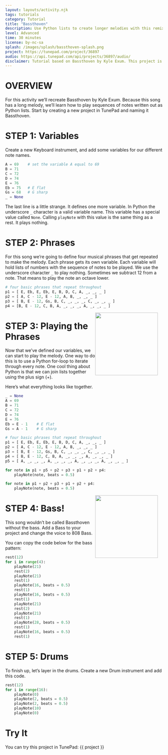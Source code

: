 ```yaml
---
layout: layouts/activity.njk
tags: tutorials
category: Tutorial
title: "Bassthoven"
description: Use Python lists to create longer melodies with this remix of Bassthoven by Kyle Exum.
level: Advanced
time: 30 minutes
license: by-nc-sa
splash: /images/splash/bassthoven-splash.png
project: https://tunepad.com/project/36897
audio: https://api.tunepad.com/api/projects/36897/audio/
disclaimer: Tutorial based on Bassthoven by Kyle Exum. This project is for educational purposes.
---
```


# OVERVIEW
For this activity we’ll recreate Bassthoven by Kyle Exum. Because this song has a long melody, we’ll learn how to play sequences of notes written out as Python lists. Start by creating a new project in TunePad and naming it Bassthoven.


# STEP 1: Variables
Create a new Keyboard instrument, and add some variables for our different note names.
```python
A = 69    # set the variable A equal to 69
B = 71
C = 72
D = 74
E = 76
Eb = 75   # E flat
Gs = 68   # G sharp
_ = None
```

The last line is a little strange. It defines one more variable. 
In Python the underscore `_` character is a valid variable name.
This variable has a special value called `None`. 
Calling `playNote` with this value is the same thing as a rest. It plays nothing.

# STEP 2: Phrases
For this song we’re going to define four musical phrases that get repeated to make the melody.
Each phrase gets its own variable.
Each variable will hold lists of numbers with the sequence of notes to be played.
We use the underscore character `_` to play nothing.
Sometimes we subtract 12 from a note. That means to play the note an octave lower.

```python
# four basic phrases that repeat throughout
p1 = [ E, Eb, E, Eb, E, B, D, C, A, _, _, _ ]
p2 = [ A, C - 12, E - 12, A, B, _, _, _ ]
p3 = [ B, E - 12, Gs, B, C, _, _, _, C, _, _, _ ]
p4 = [B, E - 12, C, B, A, _, _, _, A, _, _, _ ]
```

<img src="/images/keys.png" width="200px" style="float: right; margin-right: 1rem;">

# STEP 3: Playing the Phrases
Now that we’ve defined our variables, we can start to play the melody. One way to do this is to use a Python for-loop to iterate through every note. One cool thing about Python is that we can join lists together using the plus sign (+).   

Here’s what everything looks like together.
```python
_ = None
A = 69
B = 71
C = 72
D = 74
E = 76
Eb = E - 1    # E flat
Gs = A - 1    # G sharp

# four basic phrases that repeat throughout
p1 = [ E, Eb, E, Eb, E, B, D, C, A, _, _, _ ]
p2 = [ A, C - 12, E - 12, A, B, _, _, _ ]
p3 = [ B, E - 12, Gs, B, C, _, _, _, C, _, _, _ ]
p4 = [ B, E - 12, C, B, A, _, _, _, A, _, _, _ ]
p5 = [ A, _, _, _, A, _, _, _, A, _, _, _, A, _, _, _ ]

for note in p1 + p5 + p2 + p3 + p1 + p2 + p4:
	playNote(note, beats = 0.5)

for note in p1 + p2 + p3 + p1 + p2 + p4:
	playNote(note, beats = 0.5)
```

<img src="/images/bass.png" width="200px" style="float: right; margin-right: 1rem;">

# STEP 4: Bass!
This song wouldn’t be called Bassthoven without the bass. Add a Bass to your project and change the voice to 808 Bass.

You can copy the code below for the bass pattern:
```python
rest(12)
for i in range(4):
    playNote(21)
    rest(2)
    playNote(21)
    rest(1)
    playNote(16, beats = 0.5)
    rest(1)
    playNote(16, beats = 0.5)
    rest(1)
    playNote(21)
    rest(2)
    playNote(21)
    rest(1)
    playNote(28, beats = 0.5)
    rest(1)
    playNote(16, beats = 0.5)
    rest(1)
```

# STEP 5: Drums
To finish up, let’s layer in the drums. Create a new Drum instrument and add this code.  
```python
rest(12)
for i in range(16):
    playNote(0)
    playNote(2, beats = 0.5)
    playNote(2, beats = 0.5)
    playNote(10)
    playNote(0)
```

# Try It
You can try this project in TunePad: {{ project }}

